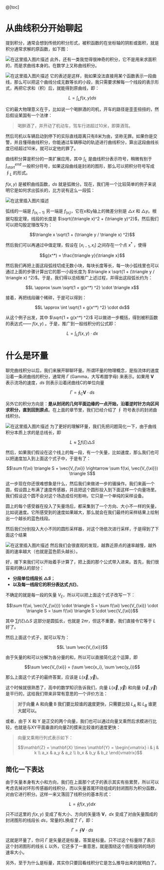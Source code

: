 @[toc]

# 从曲线积分开始聊起

提到积分，通常会想到传统的积分形式，被积函数的在坐标轴的阴影或面积，就是积分通常求解的原函数，如下图：

![在这里插入图片描述](https://img-blog.csdnimg.cn/ad75665a9a9343a588efd50bb512f523.png?x-oss-process=image/watermark,type_ZHJvaWRzYW5zZmFsbGJhY2s,shadow_50,text_Q1NETiBA5omT56CB55qE6Zi_6YCa,size_14,color_FFFFFF,t_70,g_se,x_16#pic_center)
此外，还有一类我觉得很神奇的积分，它不是用来求面积的，而是求曲线本身的。在数学上又称曲线积分。

![在这里插入图片描述](https://img-blog.csdnimg.cn/8237ab0da4024b3cba7491e77ba0c795.jpg?x-oss-process=image/watermark,type_ZHJvaWRzYW5zZmFsbGJhY2s,shadow_50,text_Q1NETiBA5omT56CB55qE6Zi_6YCa,size_12,color_FFFFFF,t_70,g_se,x_16#pic_center)
它的表述是这样，我如果没法直接用某个函数表示一段曲线，那么可以把这个曲线分成无数等长的小段，我只需要求解每一个线段的表示形式，再把它求和（积）后，就能得到原曲线，即：

$$L = \int_L f(x, y) ds$$

它的最大物理意义在于，比如说一个喝醉酒的司机，开车的路径是歪歪扭扭的，然后假设某国有一个法律：

> 喝醉酒了，并开动了机动车，驾车行进超过10米，即算酒驾。

然后司机以车辆启动到停下的实际直线距离只有8米为由，坚称无罪。如果你是交警，并且懂得曲线积分，你能通过车辆移动的轨迹进行曲线积分，算出这段曲线长度已经超过10米，就可以定他的罪了。

曲线积分算是积分的一类扩展应用，其中 $\int_L$ 是曲线积分表示符号，稍微有别于 $\int_{start}^{end}$ 一般积分符号，如果这段曲线是封闭的图形，那么可以把积分符号写成 $\oint_L$ 的形式。

$f(x, y)$ 是被积曲线函数，$ds$ 就是弧微分。现在，我们用一个比较简单的例子来说明它是如何求出弧长的，比方说有这么一段弧：

![在这里插入图片描述](https://img-blog.csdnimg.cn/ed7fcc92fd624a8aa405e040042ba893.jpg?x-oss-process=image/watermark,type_ZHJvaWRzYW5zZmFsbGJhY2s,shadow_50,text_Q1NETiBA5omT56CB55qE6Zi_6YCa,size_9,color_FFFFFF,t_70,g_se,x_16#pic_center)

弧线的一端是 $f_{(x_i - 1)}$ 另一端是 $f_{(x_i)}$，它在x和y轴上的微差分别是 $\triangle x$ 和 $\triangle y$。根据勾股定理，线段的长度是 $\sqrt{(\triangle x)^2 + (\triangle y)^2}$，然后我们可以把勾股定理改写为：

$$\triangle x \sqrt{1 + (\triangle y / \triangle x) ^2}$$

然后我们可以再通过中值定理，假设在 $[x_{i -1}, x_i]$ 之间存在一个点 $x^*$ ，使得

$$g(x^*) = \frac{\triangle y}{\triangle x}$$

然后我们再把上面这段弧线切成无数小块，每块长度等长，每一块小弧线里也可以通过上面的步骤计算出它的那一小段长度为 $\triangle x \sqrt{1 + (\triangle y / \triangle x) ^2}$。于是，我们得以总结推广上述过程，并得出这段弧长约为：

$$L \approx \sum \sqrt{1 + g(x^*) ^2} \cdot \triangle x$$

接着，再把线段碾个稀碎，于是可以得到：

$$L \approx \int \sqrt{1 + g(x^*) ^2} \cdot dx$$

从这个例子出发，其中 $\sqrt{1 + g(x^*) ^2}$ 可以做进一步概括，得到被积函数的表达式—— $f(x, y)$ 。于是，推广到一般线积分的公式即：

$$L = \int_L f(x, y) \cdot dx$$


# 什么是环量

聊完曲线积分以后，我们来展开聊聊环量。所谓环量的物理概念，是指流体的速度沿着一条闭曲线的积分，通常用 $\Gamma$ (Gamma，大写希腊字母) 来表示。如果用 $\mathbf{V}$ 表示流场的速度，$ds$ 则表示沿着闭曲线C的单位向量

$$\Gamma = \oint_{C} \mathbf{V} \cdot ds$$

另外它的积分方向是：**是从封闭的几何平面边缘的一点开始，沿着逆时针方向区间求积分，直到回到原点**。在上面的章节里，我们已经介绍了 $\oint$ 符号表示的封闭曲线积分。

![在这里插入图片描述](https://img-blog.csdnimg.cn/db0b24e65f15474c82430f86e07eebcd.jpg?x-oss-process=image/watermark,type_ZHJvaWRzYW5zZmFsbGJhY2s,shadow_50,text_Q1NETiBA5omT56CB55qE6Zi_6YCa,size_15,color_FFFFFF,t_70,g_se,x_16#pic_center)
为了更好的理解环量，我们先把问题简化一下，由于曲线积分本质上求的是总线长，即

$$L \approx \sum f(\xi)  \triangle S$$

然后，如果我们假设在这个线上的每一段，有一个矢量，比如速度，那么我们也可以把速度加入到上面这个式子中，于是有了：

$$\sum f(\xi)  \triangle S + \vec{V_{\xi}} \rightarrow \sum f(\xi, \vec{V_{\xi}}) \triangle S$$

这一步现在你还很难想象是什么，然后我们来做进一步的骚操作。我们来画一个圆，假设圆上布满了速度传感器，并且把这个圆形投入到下面这样一个向量场里。我们假设这个圆不会对这个场造成任何影响，它只是一个单纯的采样设备。

圆上的每个感受器在投入了矢量场后，都采集到了一个方向、大小不一样的矢量，比如说速度。它所感受到的速度如果越大，那么就会在我们最终的采样结果上绘制出一个越长的蓝色线段。

然后我们分别投入大小不同的圆形采样器，对这个场依次进行采样，于是得到了下面这个结果

![在这里插入图片描述](https://img-blog.csdnimg.cn/b30911ba2c084d6cbe6bb02eb5e3d958.png?x-oss-process=image/watermark,type_ZHJvaWRzYW5zZmFsbGJhY2s,shadow_50,text_Q1NETiBA5omT56CB55qE6Zi_6YCa,size_17,color_FFFFFF,t_70,g_se,x_16#pic_center)
然后我们会很直观的发现，越靠近原点的速率越慢，越外面的速率越大（也就是蓝色箭头越长）。

好，接下来我们可以开始着手计算了，把上面的那个公式带入进来。首先，我们很容易的确认的部分：

* **分段单位线段长 $\triangle S$**；
* **以及每一线段它的积分表达式 $f(\xi)$**。

不确定的就是每一段的矢量 $V_{\xi}$，所以可以把上面这个式子改写一下：

$$\sum f(\xi, \vec{V_{\xi}})  \cdot  \triangle S = \sum f(\xi) \vec{V_{\xi}} \cdot \triangle S =  \sum f(\xi) \triangle S \cdot \vec{V_{\xi}}$$

其中 $\sum f(\xi) \triangle S$ 这部分是圆弧长，也就是 $2 \pi r$，但这不重要，我们直接令它等于 $L$ 好了。

然后上面这个式子，就可以写为：

$$L \sum \vec{V_{\xi}}$$

由于矢量的和可以分解为各分量的和，所以可以直接简化这个运算，即

$$\sum \vec{V_{\xi}} = (\sum \vec{x_i}, \sum \vec{y_i})$$

那么上面这个式子的最终答案，应该是 $L(\vec{x}, \vec{y})$。

这个时候就很熟悉了，高中的数学知识告诉我们，向量 $L(\vec{x}, \vec{y})$ 和向量 $(\vec{x}, \vec{y})$ 是平行的，这给我们带来非常有意思的一个评价方法：

> **对于向量 $\mathbf{A}$ 和向量 $\mathbf{B}$ 我们要比较谁的速度更快，只需要比较 $L_A$ 和 $L_B$ 谁更大就可以。**

或者，由于 X 和 Y 是正交的两个向量，我们也可以通过向量叉乘然后求模进行比较，也就是与XY平面垂直的向量Z的摸来比较谁的速度更快：

> 向量叉乘用行列式表示如下：
> 
> $$\mathbf{Z} = \mathbf{X} \times \mathbf{Y} = 
\begin{vmatrix}
 i & j & k \\
 a_x & a_y & a_z \\
 b_x & b_y & b_z
\end{vmatrix}$$

## 简化一下表达

由于矢量本身有大小和方向，我们在上面那个式子的表示其实有些累赘，所以可以考虑去掉对环形传感器的线积分，而以矢量首尾环绕组成的封闭图形为积分函数，对由它进行积分。这样一来又落回了线积分的基本形式：

$$L = \oint f(x, y) dx$$

只不过这里的 $f(x, y)$ 变成了有大小、方向的矢量场 $\mathbf{V}$，$dx$ 变成了对由矢量围成的封闭图形的线段长 $ds$，常量的L换成了 $\Gamma$，即：

 $$\Gamma = \oint \mathbf{V} \cdot ds$$


这就是环量了，你问 $\Gamma$ 是矢量还是标量，答案是标量。只不过这个标量除了表示这个封闭图形的线长 $L$ 以外，它还多了一重意思，就是围绕这个图形旋转的场的速率大小。

另外，至于为什么是标量，其实你只要回看线积分它是怎么推导出来的就明白了。